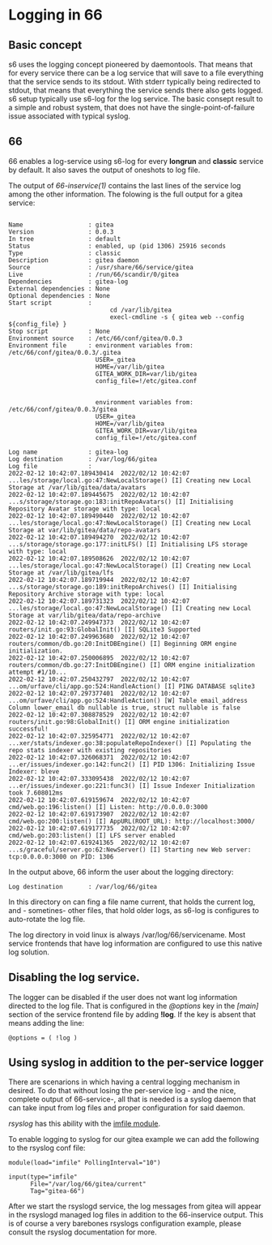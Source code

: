 # Logging in 66

## Basic concept

s6 uses the logging concept pioneered by daemontools. That means that for every service there can be a log service that will save to a file everything that the service sends to its stdout. With stderr typically being redirected to stdout, that means that everything the service sends there also gets logged.
s6 setup typically use s6-log for the log service. The basic consept result to a simple and robust system, that does not have the single-point-of-failure issue associated with typical syslog.

## 66

66 enables a log-service using s6-log for every **longrun** and **classic** service by default. It also saves the output of oneshots to log file.

The output of *66-inservice(1)* contains the last lines of the service log among the other information. The folowing is the full output for a gitea service:

```

Name                  : gitea
Version               : 0.0.3
In tree               : default
Status                : enabled, up (pid 1306) 25916 seconds
Type                  : classic
Description           : gitea daemon
Source                : /usr/share/66/service/gitea
Live                  : /run/66/scandir/0/gitea
Dependencies          : gitea-log
External dependencies : None
Optional dependencies : None
Start script          :  
                        	cd /var/lib/gitea
                        	execl-cmdline -s { gitea web --config ${config_file} } 
Stop script           : None
Environment source    : /etc/66/conf/gitea/0.0.3
Environment file      : environment variables from: /etc/66/conf/gitea/0.0.3/.gitea
                        USER=_gitea
                        HOME=/var/lib/gitea
                        GITEA_WORK_DIR=var/lib/gitea
                        config_file=!/etc/gitea.conf
 

                        environment variables from: /etc/66/conf/gitea/0.0.3/gitea
                        USER=_gitea
                        HOME=/var/lib/gitea
                        GITEA_WORK_DIR=var/lib/gitea
                        config_file=!/etc/gitea.conf

Log name              : gitea-log
Log destination       : /var/log/66/gitea
Log file              : 
2022-02-12 10:42:07.189430414  2022/02/12 10:42:07 ...les/storage/local.go:47:NewLocalStorage() [I] Creating new Local Storage at /var/lib/gitea/data/avatars
2022-02-12 10:42:07.189445675  2022/02/12 10:42:07 ...s/storage/storage.go:183:initRepoAvatars() [I] Initialising Repository Avatar storage with type: local
2022-02-12 10:42:07.189490440  2022/02/12 10:42:07 ...les/storage/local.go:47:NewLocalStorage() [I] Creating new Local Storage at var/lib/gitea/data/repo-avatars
2022-02-12 10:42:07.189494270  2022/02/12 10:42:07 ...s/storage/storage.go:177:initLFS() [I] Initialising LFS storage with type: local
2022-02-12 10:42:07.189508626  2022/02/12 10:42:07 ...les/storage/local.go:47:NewLocalStorage() [I] Creating new Local Storage at /var/lib/gitea/lfs
2022-02-12 10:42:07.189719944  2022/02/12 10:42:07 ...s/storage/storage.go:189:initRepoArchives() [I] Initialising Repository Archive storage with type: local
2022-02-12 10:42:07.189731323  2022/02/12 10:42:07 ...les/storage/local.go:47:NewLocalStorage() [I] Creating new Local Storage at var/lib/gitea/data/repo-archive
2022-02-12 10:42:07.249947373  2022/02/12 10:42:07 routers/init.go:93:GlobalInit() [I] SQLite3 Supported
2022-02-12 10:42:07.249963680  2022/02/12 10:42:07 routers/common/db.go:20:InitDBEngine() [I] Beginning ORM engine initialization.
2022-02-12 10:42:07.250006895  2022/02/12 10:42:07 routers/common/db.go:27:InitDBEngine() [I] ORM engine initialization attempt #1/10...
2022-02-12 10:42:07.250432797  2022/02/12 10:42:07 ...om/urfave/cli/app.go:524:HandleAction() [I] PING DATABASE sqlite3
2022-02-12 10:42:07.297377401  2022/02/12 10:42:07 ...om/urfave/cli/app.go:524:HandleAction() [W] Table email_address Column lower_email db nullable is true, struct nullable is false
2022-02-12 10:42:07.308878529  2022/02/12 10:42:07 routers/init.go:98:GlobalInit() [I] ORM engine initialization successful!
2022-02-12 10:42:07.325954771  2022/02/12 10:42:07 ...xer/stats/indexer.go:38:populateRepoIndexer() [I] Populating the repo stats indexer with existing repositories
2022-02-12 10:42:07.326068371  2022/02/12 10:42:07 ...er/issues/indexer.go:142:func2() [I] PID 1306: Initializing Issue Indexer: bleve
2022-02-12 10:42:07.333095438  2022/02/12 10:42:07 ...er/issues/indexer.go:221:func3() [I] Issue Indexer Initialization took 7.608012ms
2022-02-12 10:42:07.619159674  2022/02/12 10:42:07 cmd/web.go:196:listen() [I] Listen: http://0.0.0.0:3000
2022-02-12 10:42:07.619173907  2022/02/12 10:42:07 cmd/web.go:200:listen() [I] AppURL(ROOT_URL): http://localhost:3000/
2022-02-12 10:42:07.619177735  2022/02/12 10:42:07 cmd/web.go:203:listen() [I] LFS server enabled
2022-02-12 10:42:07.619241365  2022/02/12 10:42:07 ...s/graceful/server.go:62:NewServer() [I] Starting new Web server: tcp:0.0.0.0:3000 on PID: 1306

```

In the output above, 66 inform the user about the logging directory:

```
Log destination       : /var/log/66/gitea
```
In this directory on can fing a file name current, that holds the current log, and - sometines- other files, that hold older logs, as s6-log is configures to auto-rotate the log file.

The log directory in void linux is always /var/log/66/servicename.
Most service frontends that have log information are configured to use this native log solution.

## Disabling the log service.

The logger can be disabled if the user does not want log information directed to the log file.
That is configured in the *@options* key in the *[main]* section of the service frontend file by adding **!log**. If the key is absent that means adding the line:

```
@options = ( !log )
```

## Using syslog in addition to the per-service logger

There are scenarions in which having a central logging mechanism in desired. To do that without losing the per-service log - and the nice, complete output of 66-service-,  all that is needed is a syslog daemon that can take input from log files and proper configuration for said daemon.

*rsyslog* has this ability with the [imfile module](https://rsyslog.readthedocs.io/en/latest/configuration/modules/imfile.html).

To enable logging to syslog for our gitea example we can add the following to the rsyslog conf file:

```
module(load="imfile" PollingInterval="10")

input(type="imfile"
      File="/var/log/66/gitea/current"
      Tag="gitea-66")

```
After we start the rsyslogd service, the log messages from gitea will appear in the rsyslogd managed log files in addition to the 66-inservice output.
This is of course a very barebones rsyslogs configuration example, please consult the rsyslog documentation for more.
